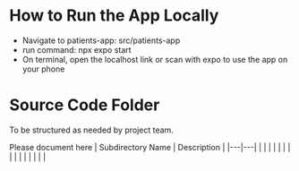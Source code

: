 # How to Run the App Locally
- Navigate to patients-app: src/patients-app
- run command: npx expo start
- On terminal, open the localhost link or scan with expo to use the app on your phone

# Source Code Folder
To be structured as needed by project team.

Please document here
| Subdirectory Name | Description |
|---|---|
| | |
| | |
| | |
| | |
| | |
